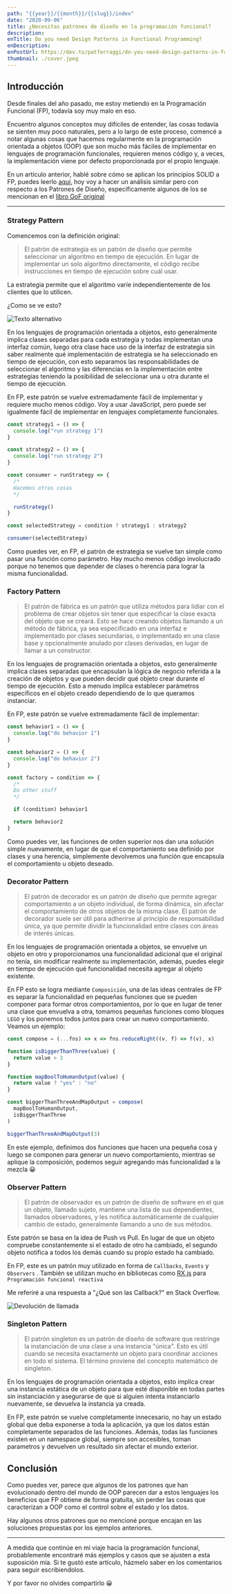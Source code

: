 ```yaml
---
path: "{{year}}/{{month}}/{{slug}}/index"
date: "2020-09-06"
title: ¿Necesitas patrones de diseño en la programación funcional?
description:
enTitle: Do you need Design Patterns in Functional Programming?
enDescription:
enPostUrl: https://dev.to/patferraggi/do-you-need-design-patterns-in-functional-programming-370c
thumbnail: ./cover.jpeg
---
```


## Introducción

Desde finales del año pasado, me estoy metiendo en la Programación Funcional (FP), todavía soy muy malo en eso.

Encuentro algunos conceptos muy difíciles de entender, las cosas todavía se sienten muy poco naturales, pero a lo largo de este proceso, comencé a notar algunas cosas que hacemos regularmente en la programación orientada a objetos (OOP) que son mucho más fáciles de implementar en lenguajes de programación funcionales, requieren menos código y, a veces, la implementación viene por defecto proporcionada por el propio lenguaje.

En un artículo anterior, hablé sobre cómo se aplican los principios SOLID a FP, puedes leerlo [aquí](https://www.patferraggi.dev/blog/2020/jul/solid-funcional/), hoy voy a hacer un análisis similar pero con respecto a los Patrones de Diseño, específicamente algunos de los se mencionan en el [libro GoF original](https://www.amazon.com/Design-Patterns-Object-Oriented-Addison-Wesley-Professional-ebook/dp/B000SEIBB8)

---

### Strategy Pattern

Comencemos con la definición original:

> El patrón de estrategia es un patrón de diseño que permite seleccionar un algoritmo en tiempo de ejecución. En lugar de implementar un solo algoritmo directamente, el código recibe instrucciones en tiempo de ejecución sobre cuál usar.

La estrategia permite que el algoritmo varíe independientemente de los clientes que lo utilicen.

¿Como se ve esto?

![Texto alternativo](/strategy.png)

En los lenguajes de programación orientada a objetos, esto generalmente implica clases separadas para cada estrategia y todas implementan una interfaz común, luego otra clase hace uso de la interfaz de estrategia sin saber realmente qué implementación de estrategia se ha seleccionado en tiempo de ejecución, con esto separamos las responsabilidades de seleccionar el algoritmo y las diferencias en la implementación entre estrategias teniendo la posibilidad de seleccionar una u otra durante el tiempo de ejecución.

En FP, este patrón se vuelve extremadamente fácil de implementar y requiere mucho menos código. Voy a usar JavaScript, pero puede ser igualmente fácil de implementar en lenguajes completamente funcionales.

```javascript
const strategy1 = () => {
  console.log("run strategy 1")
}

const strategy2 = () => {
  console.log("run strategy 2")
}

const consumer = runStrategy => {
  /*
  Hacemos otras cosas
  */

  runStrategy()
}

const selectedStrategy = condition ? strategy1 : strategy2

consumer(selectedStrategy)
```

Como puedes ver, en FP, el patrón de estrategia se vuelve tan simple como pasar una función como parámetro. Hay mucho menos código involucrado porque no tenemos que depender de clases o herencia para lograr la misma funcionalidad.

### Factory Pattern

> El patrón de fábrica es un patrón que utiliza métodos para lidiar con el problema de crear objetos sin tener que especificar la clase exacta del objeto que se creará. Esto se hace creando objetos llamando a un método de fábrica, ya sea especificado en una interfaz e implementado por clases secundarias, o implementado en una clase base y opcionalmente anulado por clases derivadas, en lugar de llamar a un constructor.

En los lenguajes de programación orientada a objetos, esto generalmente implica clases separadas que encapsulan la lógica de negocio referida a la creación de objetos y que pueden decidir qué objeto crear durante el tiempo de ejecución. Esto a menudo implica establecer parámetros específicos en el objeto creado dependiendo de lo que queramos instanciar.

En FP, este patrón se vuelve extremadamente fácil de implementar:

```javascript
const behavior1 = () => {
  console.log("do behavior 1")
}

const behavior2 = () => {
  console.log("do behavior 2")
}

const factory = condition => {
  /*
  Do other stuff
  */

  if (condition) behavior1

  return behavior2
}
```

Como puedes ver, las funciones de orden superior nos dan una solución simple nuevamente, en lugar de que el comportamiento sea definido por clases y una herencia, simplemente devolvemos una función que encapsula el comportamiento u objeto deseado.

### Decorator Pattern

> El patrón de decorador es un patrón de diseño que permite agregar comportamiento a un objeto individual, de forma dinámica, sin afectar el comportamiento de otros objetos de la misma clase. El patrón de decorador suele ser útil para adherirse al principio de responsabilidad única, ya que permite dividir la funcionalidad entre clases con áreas de interés únicas.

En los lenguajes de programación orientada a objetos, se envuelve un objeto en otro y proporcionamos una funcionalidad adicional que el original no tenía, sin modificar realmente su implementación, además, puedes elegir en tiempo de ejecución qué funcionalidad necesita agregar al objeto existente.

En FP esto se logra mediante `Composición`, una de las ideas centrales de FP es separar la funcionalidad en pequeñas funciones que se pueden componer para formar otros comportamientos, por lo que en lugar de tener una clase que envuelva a otra, tomamos pequeñas funciones como bloques `LEGO` y los ponemos todos juntos para crear un nuevo comportamiento. Veamos un ejemplo:

```javascript
const compose = (...fns) => x => fns.reduceRight((v, f) => f(v), x)

function isBiggerThanThree(value) {
  return value > 3
}

function mapBoolToHumanOutput(value) {
  return value ? "yes" : "no"
}

const biggerThanThreeAndMapOutput = compose(
  mapBoolToHumanOutput,
  isBiggerThanThree
)

biggerThanThreeAndMapOutput(3)
```

En este ejemplo, definimos dos funciones que hacen una pequeña cosa y luego se componen para generar un nuevo comportamiento, mientras se aplique la composición, podemos seguir agregando más funcionalidad a la mezcla &#128512;

### Observer Pattern

> El patrón de observador es un patrón de diseño de software en el que un objeto, llamado sujeto, mantiene una lista de sus dependientes, llamados observadores, y les notifica automáticamente de cualquier cambio de estado, generalmente llamando a uno de sus métodos.

Este patrón se basa en la idea de Push vs Pull. En lugar de que un objeto compruebe constantemente si el estado de otro ha cambiado, el segundo objeto notifica a todos los demás cuando su propio estado ha cambiado.

En FP, este es un patrón muy utilizado en forma de `Callbacks`, `Events` y `Observers` . También se utilizan mucho en bibliotecas como [RX.js](https://rxjs.dev/) para `Programación funcional reactiva`

Me referiré a una respuesta a "¿Qué son las Callback?" en Stack Overflow.

![Devolución de llamada](/callback.png)

### Singleton Pattern

> El patrón singleton es un patrón de diseño de software que restringe la instanciación de una clase a una instancia "única". Esto es útil cuando se necesita exactamente un objeto para coordinar acciones en todo el sistema. El término proviene del concepto matemático de singleton.

En los lenguajes de programación orientada a objetos, esto implica crear una instancia estática de un objeto para que esté disponible en todas partes sin instanciación y asegurarse de que si alguien intenta instanciarlo nuevamente, se devuelva la instancia ya creada.

En FP, este patrón se vuelve completamente innecesario, no hay un estado global que deba exponerse a toda la aplicación, ya que los datos están completamente separados de las funciones. Además, todas las funciones existen en un namespace global, siempre son accesibles, toman parametros y devuelven un resultado sin afectar el mundo exterior.

## Conclusión

Como puedes ver, parece que algunos de los patrones que han evolucionado dentro del mundo de OOP parecen dar a estos lenguajes los beneficios que FP obtiene de forma gratuita, sin perder las cosas que caracterizan a OOP como el control sobre el estado y los datos.

Hay algunos otros patrones que no mencioné porque encajan en las soluciones propuestas por los ejemplos anteriores.

---

A medida que continúe en mi viaje hacia la programación funcional, probablemente encontraré más ejemplos y casos que se ajusten a esta suposición mía. Si te gustó este artículo, házmelo saber en los comentarios para seguir escribiendolos.

Y por favor no olvides compartirlo &#128512;
